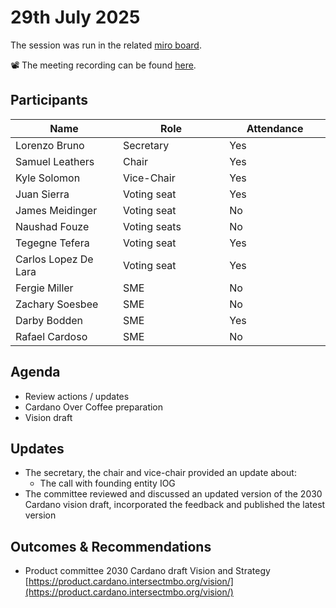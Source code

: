 # 29th July 2025

The session was run in the related [miro board](https://miro.com/app/board/uXjVKro_lxs=/).&#x20;

📽️ The meeting recording can be found [here](https://drive.google.com/file/d/1Gkx1jNcMJBa5hZE1-2alx35sVAyHTVd-/view?usp=sharing).

## Participants

<table><thead><tr><th width="213.19140625">Name</th><th width="212.27734375">Role</th><th width="185.14453125">Attendance</th></tr></thead><tbody><tr><td>Lorenzo Bruno</td><td>Secretary</td><td>Yes</td></tr><tr><td>Samuel Leathers</td><td>Chair</td><td>Yes</td></tr><tr><td>Kyle Solomon</td><td>Vice-Chair</td><td>Yes</td></tr><tr><td>Juan Sierra</td><td>Voting seat</td><td>Yes</td></tr><tr><td>James Meidinger</td><td>Voting seat</td><td>No</td></tr><tr><td>Naushad Fouze </td><td>Voting seats</td><td>No</td></tr><tr><td>Tegegne Tefera</td><td>Voting seat</td><td>Yes</td></tr><tr><td>Carlos Lopez De Lara</td><td>Voting seat</td><td>Yes</td></tr><tr><td>Fergie Miller</td><td>SME</td><td>No</td></tr><tr><td>Zachary Soesbee</td><td>SME</td><td>No</td></tr><tr><td>Darby Bodden</td><td>SME</td><td>Yes</td></tr><tr><td>Rafael Cardoso</td><td>SME</td><td>No</td></tr></tbody></table>

## Agenda

* Review actions / updates
* Cardano Over Coffee preparation
* Vision draft

## Updates

* The secretary, the chair and vice-chair provided an update about:
  * The call with founding entity IOG
* The committee reviewed and discussed an updated version of the 2030 Cardano vision draft, incorporated the feedback and published the latest version

## Outcomes & Recommendations

* Product committee 2030 Cardano draft Vision and Strategy [https://product.cardano.intersectmbo.org/vision/](https://product.cardano.intersectmbo.org/vision/)
